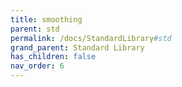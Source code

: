 ```yaml
---
title: smoothing
parent: std
permalink: /docs/StandardLibrary#std
grand_parent: Standard Library
has_children: false
nav_order: 6
---
```

